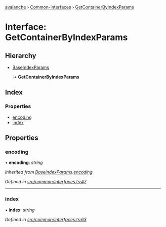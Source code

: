 [avalanche](../README.md) › [Common-Interfaces](../modules/common_interfaces.md) › [GetContainerByIndexParams](common_interfaces.getcontainerbyindexparams.md)

# Interface: GetContainerByIndexParams

## Hierarchy

* [BaseIndexParams](common_interfaces.baseindexparams.md)

  ↳ **GetContainerByIndexParams**

## Index

### Properties

* [encoding](common_interfaces.getcontainerbyindexparams.md#encoding)
* [index](common_interfaces.getcontainerbyindexparams.md#index)

## Properties

###  encoding

• **encoding**: *string*

*Inherited from [BaseIndexParams](common_interfaces.baseindexparams.md).[encoding](common_interfaces.baseindexparams.md#encoding)*

*Defined in [src/common/interfaces.ts:47](https://github.com/ava-labs/avalanchejs/blob/1a2866a/src/common/interfaces.ts#L47)*

___

###  index

• **index**: *string*

*Defined in [src/common/interfaces.ts:63](https://github.com/ava-labs/avalanchejs/blob/1a2866a/src/common/interfaces.ts#L63)*
